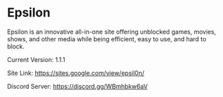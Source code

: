 # Epsilon
Epsilon is an innovative all-in-one site offering unblocked games, movies, shows, and other media while being efficient, easy to use, and hard to block.

Current Version: 1.1.1

Site Link: https://sites.google.com/view/epsil0n/

Discord Server: https://discord.gg/WBmhbkw6aV


